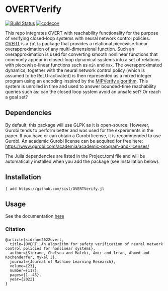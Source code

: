 # OVERTVerify

[![Build Status](https://github.com/sisl/OVERTVerify.jl/workflows/CI/badge.svg)](https://github.com/sisl/OVERTVerify.jl/actions)
[![codecov](https://codecov.io/gh/sisl/OVERTVerify.jl/branch/master/graph/badge.svg)](https://codecov.io/gh/sisl/OVERTVerify.jl)

This repo integrates OVERT with reachability functionality for the purpose of verifying closed-loop systems with neural network control policies.
[OVERT](https://github.com/sisl/OVERT.jl) is a `julia` package that provides a relational piecewise-linear overapproximation of any multi-dimensional function. 
Such an overapproximation is used for converting smooth nonlinear functions that commonly appear in closed-loop dynamical systems into a set of relations with piecewise-linear functions such as `min` and `max`. 
The overapproximated dynamics, together with the neural network control policy (which is assumed to be ReLU-activated) is then represented as a mixed integer program using an encoding inspired by the [MIPVerify algorithm](https://arxiv.org/abs/1711.07356).
This system is unrolled in time and used to answer bounded-time reachability queries such as: can the closed loop system avoid an unsafe set? Or reach a goal set?

## Dependencies
By default, this package will use GLPK as it is open-source. However, Gurobi tends to perform better and was used for the experiments in the paper. If you have or can obtain a Gurobi license, it is recommended to use Gurobi. An academic Gurobi license can be acquired for free here: 
https://www.gurobi.com/academia/academic-program-and-licenses/

The Julia dependencies are listed in the Project.toml file and will be automatically installed when you add the package (see Installation below).

## Installation
```
] add https://github.com/sisl/OVERTVerify.jl
```

## Usage
See the documentation [here](docs/src/index.md)

### Citation
```
@article{sidrane2022overt,
  title={OVERT: An algorithm for safety verification of neural network control policies for nonlinear systems},
  author={Sidrane, Chelsea and Maleki, Amir and Irfan, Ahmed and Kochenderfer, Mykel J},
  journal={Journal of Machine Learning Research},
  volume={23},
  number={117},
  pages={1--45},
  year={2022}
}

```
